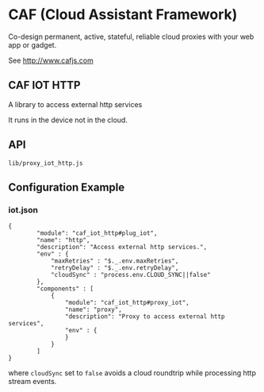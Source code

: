 # CAF (Cloud Assistant Framework)

Co-design permanent, active, stateful, reliable cloud proxies with your web app or gadget.

See http://www.cafjs.com

## CAF IOT HTTP

A library to access external http services

It runs in the device not in the cloud.

## API

    lib/proxy_iot_http.js

## Configuration Example

### iot.json

    {
            "module": "caf_iot_http#plug_iot",
            "name": "http",
            "description": "Access external http services.",
            "env" : {
                "maxRetries" : "$._.env.maxRetries",
                "retryDelay" : "$._.env.retryDelay",
                "cloudSync" : "process.env.CLOUD_SYNC||false"
            },
            "components" : [
                {
                    "module": "caf_iot_http#proxy_iot",
                    "name": "proxy",
                    "description": "Proxy to access external http services",
                    "env" : {
                    }
                }
            ]
    }

where `cloudSync` set to `false` avoids a cloud roundtrip while processing http
stream events.
